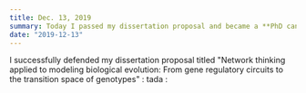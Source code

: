 ```yaml
---
title: Dec. 13, 2019
summary: Today I passed my dissertation proposal and became a **PhD candidate** in Network Science!!!
date: "2019-12-13"
---
```


I successfully defended my dissertation proposal titled "Network thinking applied to modeling biological evolution: From gene regulatory circuits to the transition space of genotypes" : tada :
